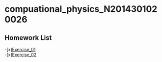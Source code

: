 # compuational_physics_N2014301020026
Homework List
----
-[x][Exercise_01](https://github.com/CornChen/computational_physics_N2014301020026.git)<br>
-[x][Exercise_02](https://github.com/CornChen/computational_physics_N2014301020026/blob/master/chenyukun.py)<br>
